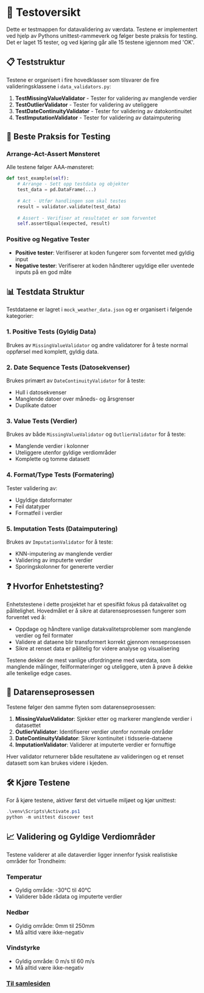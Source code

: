 # 🧪 Testoversikt
Dette er testmappen for datavalidering av værdata. Testene er implementert ved hjelp av Pythons unittest-rammeverk og følger beste praksis for testing. Det er laget 15 tester, og ved kjøring går alle 15 testene igjennom med 'OK'.

## 📋 Teststruktur
Testene er organisert i fire hovedklasser som tilsvarer de fire valideringsklassene i `data_validators.py`:

1. **TestMissingValueValidator** - Tester for validering av manglende verdier
2. **TestOutlierValidator** - Tester for validering av uteliggere
3. **TestDateContinuityValidator** - Tester for validering av datokontinuitet
4. **TestImputationValidator** - Tester for validering av dataimputering

## 🎯 Beste Praksis for Testing

### Arrange-Act-Assert Mønsteret
Alle testene følger AAA-mønsteret:
```python
def test_example(self):
    # Arrange - Sett opp testdata og objekter
    test_data = pd.DataFrame(...)
    
    # Act - Utfør handlingen som skal testes
    result = validator.validate(test_data)
    
    # Assert - Verifiser at resultatet er som forventet
    self.assertEqual(expected, result)
```

### Positive og Negative Tester
- **Positive tester**: Verifiserer at koden fungerer som forventet med gyldig input
- **Negative tester**: Verifiserer at koden håndterer ugyldige eller uventede inputs på en god måte

## 📊 Testdata Struktur
Testdataene er lagret i `mock_weather_data.json` og er organisert i følgende kategorier:

### 1. Positive Tests (Gyldig Data)
Brukes av `MissingValueValidator` og andre validatorer for å teste normal oppførsel med komplett, gyldig data.

### 2. Date Sequence Tests (Datosekvenser)
Brukes primært av `DateContinuityValidator` for å teste:
- Hull i datosekvenser
- Manglende datoer over måneds- og årsgrenser
- Duplikate datoer

### 3. Value Tests (Verdier)
Brukes av både `MissingValueValidator` og `OutlierValidator` for å teste:
- Manglende verdier i kolonner
- Uteliggere utenfor gyldige verdiområder
- Komplette og tomme datasett

### 4. Format/Type Tests (Formatering)
Tester validering av:
- Ugyldige datoformater
- Feil datatyper
- Formatfeil i verdier

### 5. Imputation Tests (Dataimputering)
Brukes av `ImputationValidator` for å teste:
- KNN-imputering av manglende verdier
- Validering av imputerte verdier
- Sporingskolonner for genererte verdier

## ❓ Hvorfor Enhetstesting?
Enhetstestene i dette prosjektet har et spesifikt fokus på datakvalitet og pålitelighet. Hovedmålet er å sikre at datarenseprosessen fungerer som forventet ved å:

- Oppdage og håndtere vanlige datakvalitetsproblemer som manglende verdier og feil formater
- Validere at dataene blir transformert korrekt gjennom renseprosessen
- Sikre at renset data er pålitelig for videre analyse og visualisering

Testene dekker de mest vanlige utfordringene med værdata, som manglende målinger, feilformateringer og uteliggere, uten å prøve å dekke alle tenkelige edge cases.

## 🔄 Datarenseprosessen
Testene følger den samme flyten som datarenseprosessen:

1. **MissingValueValidator**: Sjekker etter og markerer manglende verdier i datasettet
2. **OutlierValidator**: Identifiserer verdier utenfor normale områder
3. **DateContinuityValidator**: Sikrer kontinuitet i tidsserie-dataene
4. **ImputationValidator**: Validerer at imputerte verdier er fornuftige

Hver validator returnerer både resultatene av valideringen og et renset datasett som kan brukes videre i kjeden.

## 🛠️ Kjøre Testene
For å kjøre testene, aktiver først det virtuelle miljøet og kjør unittest:

```powershell
.\venv\Scripts\Activate.ps1
python -m unittest discover test
```

## 📈 Validering og Gyldige Verdiområder
Testene validerer at alle dataverdier ligger innenfor fysisk realistiske områder for Trondheim:

### Temperatur
- Gyldig område: -30°C til 40°C
- Validerer både rådata og imputerte verdier

### Nedbør
- Gyldig område: 0mm til 250mm
- Må alltid være ikke-negativ

### Vindstyrke
- Gyldig område: 0 m/s til 60 m/s
- Må alltid være ikke-negativ


### [**Til samlesiden**](../docs/samleside.md)